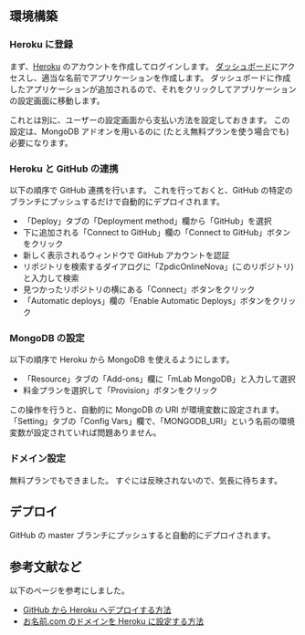 ## 環境構築

### Heroku に登録
まず、[Heroku](https://heroku.com/) のアカウントを作成してログインします。
[ダッシュボード](https://dashboard.heroku.com)にアクセスし、適当な名前でアプリケーションを作成します。
ダッシュボードに作成したアプリケーションが追加されるので、それをクリックしてアプリケーションの設定画面に移動します。

これとは別に、ユーザーの設定画面から支払い方法を設定しておきます。
この設定は、MongoDB アドオンを用いるのに (たとえ無料プランを使う場合でも) 必要になります。

### Heroku と GitHub の連携
以下の順序で GitHub 連携を行います。
これを行っておくと、GitHub の特定のブランチにプッシュするだけで自動的にデプロイされます。

- 「Deploy」タブの「Deployment method」欄から「GitHub」を選択
- 下に追加される「Connect to GitHub」欄の「Connect to GitHub」ボタンをクリック
- 新しく表示されるウィンドウで GitHub アカウントを認証
- リポジトリを検索するダイアログに「ZpdicOnlineNova」(このリポジトリ) と入力して検索
- 見つかったリポジトリの横にある「Connect」ボタンをクリック
- 「Automatic deploys」欄の「Enable Automatic Deploys」ボタンをクリック

### MongoDB の設定
以下の順序で Heroku から MongoDB を使えるようにします。

- 「Resource」タブの「Add-ons」欄に「mLab MongoDB」と入力して選択
- 料金プランを選択して「Provision」ボタンをクリック

この操作を行うと、自動的に MongoDB の URI が環境変数に設定されます。
「Setting」タブの「Config Vars」欄で、「MONGODB_URI」という名前の環境変数が設定されていれば問題ありません。

### ドメイン設定
無料プランでもできました。
すぐには反映されないので、気長に待ちます。

## デプロイ
GitHub の master ブランチにプッシュすると自動的にデプロイされます。

## 参考文献など
以下のページを参考にしました。

- [GitHub から Heroku へデプロイする方法](https://qiita.com/sho7650/items/ebd87c5dc2c4c7abb8f0)
- [お名前.com のドメインを Heroku に設定する方法](https://qiita.com/ozin/items/62bc7ef1dd3c827177fb)